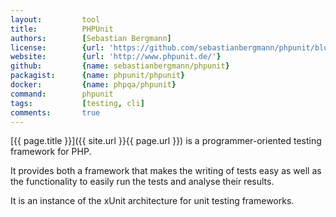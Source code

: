 ```yaml
---
layout:         tool
title:          PHPUnit
authors:        [Sebastian Bergmann]
license:        {url: 'https://github.com/sebastianbergmann/phpunit/blob/master/LICENSE', label: 'BSD 3-clause "New" or "Revised" License'}
website:        {url: 'http://www.phpunit.de/'}
github:         {name: sebastianbergmann/phpunit}
packagist:      {name: phpunit/phpunit}               
docker:         {name: phpqa/phpunit}     
command:        phpunit
tags:           [testing, cli] 
comments:       true
---
```


[{{ page.title }}]({{ site.url }}{{ page.url }}) is a programmer-oriented testing framework for PHP.
 
<!--more--> 

It provides both a framework that makes the writing of tests easy
as well as the functionality to easily run the tests and analyse their results.

It is an instance of the xUnit architecture for unit testing frameworks.
